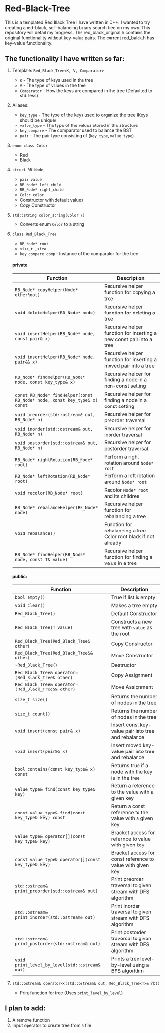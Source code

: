 # Red-Black-Tree
This is a templated Red Black Tree I have written in C++. I wanted to try creating a red-black, self-balancing binary search tree on my own. This repository will detail my progress. The red_black_original.h contains the original functionality without key-value pairs. The current red_balck.h has key-value functionality.

## The functionality I have written so far:
  1. Template: `Red_Black_Tree<K, V, Comparator>`
     * `K` - The type of keys used in the tree
     * `V` - The type of values in the tree
     * `Comparator` - How the keys are compared in the tree (Defaulted to std::less)
  2. Aliases:
     * `key_type` - The type of the keys used to organize the tree (Keys should be unique)
     * `value_type` - The type of the values stored in the structure
     * `key_compare` - The comparator used to balance the BST
     * `pair` - The pair type consisting of (`key_type`, `value_type`)
  2. `enum class Color`
     * Red
     * Black
  3. `struct RB_Node`
     * `pair value`
     * `RB_Node* left_child`
     * `RB_Node* right_child` 
     * `Color color`
     * Constructor with default values
     * Copy Constructor
  4. `std::string color_string(Color c)`
     - Converts enum `Color` to a string
  5. `class Red_Black_Tree`
     * `RB_Node* root`
     * `size_t _size`
     * `key_compare comp` - Instance of the comparator for the tree
     
     #### private:
        | Function                                                                  | Description                                                          |
        |---------------------------------------------------------------------------|----------------------------------------------------------------------|
        | `RB_Node* copyHelper(Node* otherRoot)`                                    | Recursive helper function for copying a tree                         |
        | `void deleteHelper(RB_Node* node)`                                        | Recursive helper function for deleting a tree                        |
        | `void insertHelper(RB_Node* node, const pair& x)`                         | Recursive helper function for inserting a new const pair into a tree |
        | `void insertHelper(RB_Node* node, pair&& x)`                              | Recursive helper function for inserting a moved pair into a tree     |
        | `RB_Node* findHelper(RB_Node* node, const key_type& x)`                   | Recursive helper for finding a node in a non-const setting           |
        | `const RB_Node* findHelper(const RB_Node* node, const key_type& x) const` | Recursive helper for finding a node in a const setting               |
        | `void preorder(std::ostream& out, RB_Node* n)`                            | Recursive helper for preorder traversal                              |
        | `void inorder(std::ostream& out, RB_Node* n)`                             | Recursive helper for inorder traversal                               |
        | `void postorder(std::ostream& out, RB_Node* n)`                           | Recursive helper for postorder traversal                             |
        | `RB_Node* rightRotation(RB_Node* root)`                                   | Perform a right rotation around `Node* root`                         |
        | `RB_Node* leftRotation(RB_Node* root)`                                    | Perform a left rotation around `Node* root`                          |
        | `void recolor(RB_Node* root)`                                             | Recolor `Node* root` and its children                                |
        | `RB_Node* rebalanceHelper(RB_Node* node)`                                 | Recursive helper function for rebalancing a tree                     |
        | `void rebalance()`                                                        | Function for rebalancing a tree. Color root black if not already     |
        | `RB_Node* findHelper(RB_Node* node, const T& value)`                      | Recursive helper function for finding a value in a tree              | 
     
     #### public:
        | Function                                            | Description                                                  |
        |-----------------------------------------------------|--------------------------------------------------------------|
        | `bool empty()`                                      | True if list is empty                                        |
        | `void clear()`                                      | Makes a tree empty                                           |
        | `Red_Black_Tree()`                                  | Default Constructor                                          |
        | `Red_Black_Tree(T value)`                           | Constructs a new tree with `value` as the root               |
        | `Red_Black_Tree(Red_Black_Tree& other)`             | Copy Constructor                                             |
        | `Red_Black_Tree(Red_Black_Tree&& other)`            | Move Constructor                                             |
        | `~Red_Black_Tree()`                                 | Destructor                                                   |
        | `Red_Black_Tree& operator=(Red_Black_Tree& other)`  | Copy Assignment                                              |
        | `Red_Black_Tree& operator=(Red_Black_Tree&& other)` | Move Assignment                                              |
        | `size_t size()`                                     | Returns the number of nodes in the tree                      |
        | `size_t count()`                                    | Returns the number of nodes in the tree                      |
        | `void insert(const pair& x)`                        | Insert const key-value pair into tree and rebalance          |
        | `void insert(pair&& x)`                             | Insert moved key-value pair into tree and rebalance          |
        | `bool contains(const key_type& x) const`            | Returns true if a node with the key is in the tree           |
        | `value_type& find(const key_type& key)`             | Return a reference to the value with a given key             |
        | `const value_type& find(const key_type& key) const` | Return a const reference to the value with a given key       |
        | `value_type& operator[](const key_type& key)`       | Bracket access for refernce to value with given key          |
        | `const value_type& operator[](const key_type& key)` | Bracket access for const reference to value with given key   |
        | `std::ostream& print_preorder(std::ostream& out)`   | Print preorder traversal to given stream with DFS algorithm  |
        | `std::ostream& print_inorder(std::ostream& out)`    | Print inorder traversal to given stream with DFS algorithm   |
        | `std::ostream& print_postorder(std::ostream& out)`  | Print postorder traversal to given stream with DFS algorithm |
        | `void print_level_by_level(std::ostream& out)`      | Prints a tree level-by-level using a BFS algorithm           |
   
   6. `std::ostream& operator<<(std::ostream& out, Red_Black_Tree<T>& rbt)`
      - Print function for tree (Uses `print_level_by_level`)
  
## I plan to add:
  1. A remove function
  2. Input operator to create tree from a file
